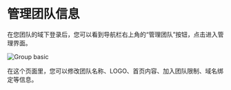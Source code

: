 ﻿# 管理团队信息

在您团队的域下登录后，您可以看到导航栏右上角的“管理团队”按钮，点击进入管理界面。

![Group basic](~/images/group-basic.png)

在这个页面里，您可以修改团队名称、LOGO、首页内容、加入团队限制、域名绑定等信息。